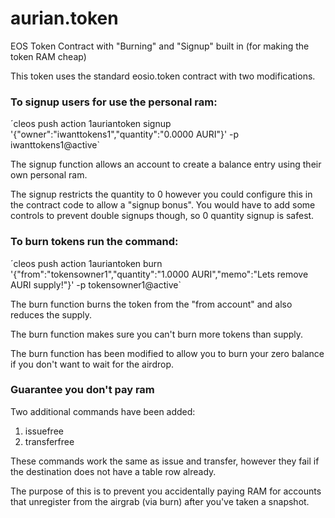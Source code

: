 # aurian.token
EOS Token Contract with "Burning" and "Signup" built in (for making the token RAM cheap)

This token uses the standard eosio.token contract with two modifications.

### To signup users for use the personal ram:
´cleos push action 1auriantoken signup '{"owner":"iwanttokens1","quantity":"0.0000 AURI"}' -p iwanttokens1@active`

The signup function allows an account to create a balance entry using their own personal ram.

The signup restricts the quantity to 0 however you could configure this in the contract code to allow a "signup bonus".
You would have to add some controls to prevent double signups though, so 0 quantity signup is safest.

### To burn tokens run the command:
´cleos push action 1auriantoken burn '{"from":"tokensowner1","quantity":"1.0000 AURI","memo":"Lets remove AURI supply!"}' -p tokensowner1@active`

The burn function burns the token from the "from account" and also reduces the supply.

The burn function makes sure you can't burn more tokens than supply.

The burn function has been modified to allow you to burn your zero balance if you don't want to wait for the airdrop.

### Guarantee you don't pay ram

Two additional commands have been added:

1. issuefree
1. transferfree

These commands work the same as issue and transfer, however they fail if the destination does not have a table row already.

The purpose of this is to prevent you accidentally paying RAM for accounts that unregister from the airgrab (via burn) after you've taken a snapshot.
